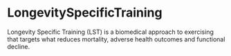 # LongevitySpecificTraining
Longevity Specific Training (LST) is a biomedical approach to exercising that targets what reduces mortality, adverse health outcomes and functional decline.
